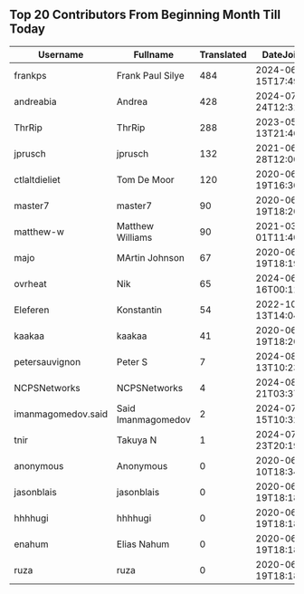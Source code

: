 ## Top 20 Contributors From Beginning Month Till Today ##
|Username|Fullname|Translated|DateJoined|Language|
|--------|--------|----------|----------|-------|
|frankps|Frank Paul Silye|484|2024-06-15T17:49:35.|nb_NO|
|andreabia|Andrea|428|2024-07-24T12:31:47.|it|
|ThrRip|ThrRip|288|2023-05-13T21:46:16.|zh_Hans|
|jprusch|jprusch|132|2021-06-28T12:00:18.|de|
|ctlaltdieliet|Tom De Moor|120|2020-06-19T16:30:47Z|nl|
|master7|master7|90|2020-06-19T18:20:39.|pl|
|matthew-w|Matthew Williams|90|2021-03-01T11:40:28.|en_AU|
|majo|MArtin Johnson|67|2020-06-19T18:19:45Z|sv|
|ovrheat|Nik|65|2024-06-16T00:11:45.||
|Eleferen|Konstantin|54|2022-10-13T14:04:24Z|ru|
|kaakaa|kaakaa|41|2020-06-19T18:20:26Z|ja|
|petersauvignon|Peter S|7|2024-08-13T10:23:34.|cs|
|NCPSNetworks|NCPSNetworks|4|2024-08-21T03:37:05.||
|imanmagomedov.said|Said Imanmagomedov|2|2024-07-15T10:32:56.||
|tnir|Takuya N|1|2024-07-23T20:19:19.||
|anonymous|Anonymous|0|2020-06-10T18:34:14.||
|jasonblais|jasonblais|0|2020-06-19T18:18:54Z||
|hhhhugi|hhhhugi|0|2020-06-19T18:18:56.||
|enahum|Elias  Nahum|0|2020-06-19T18:18:56Z|es|
|ruza|ruza|0|2020-06-19T18:18:57.||
